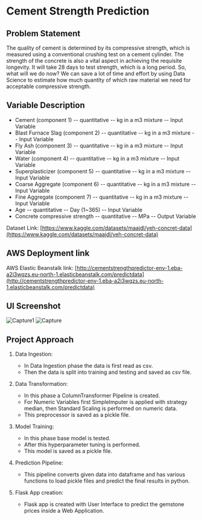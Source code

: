 # Cement Strength Prediction

## Problem Statement
The quality of cement is determined by its compressive strength, which is measured
using a conventional crushing test on a cement cylinder. The strength of the concrete
is also a vital aspect in achieving the requisite longevity. It will take 28 days to test
strength, which is a long period. So, what will we do now? We can save a lot of time and
effort by using Data Science to estimate how much quantity of which raw material we
need for acceptable compressive strength.

## Variable Description
* Cement (component 1) -- quantitative -- kg in a m3 mixture -- Input Variable
* Blast Furnace Slag (component 2) -- quantitative -- kg in a m3 mixture -- Input Variable
* Fly Ash (component 3) -- quantitative -- kg in a m3 mixture -- Input Variable
* Water (component 4) -- quantitative -- kg in a m3 mixture -- Input Variable
* Superplasticizer (component 5) -- quantitative -- kg in a m3 mixture -- Input Variable
* Coarse Aggregate (component 6) -- quantitative -- kg in a m3 mixture -- Input Variable
* Fine Aggregate (component 7) -- quantitative -- kg in a m3 mixture -- Input Variable
* Age -- quantitative -- Day (1~365) -- Input Variable
* Concrete compressive strength -- quantitative -- MPa -- Output Variable

Dataset Link: [https://www.kaggle.com/datasets/maajdl/yeh-concret-data](https://www.kaggle.com/datasets/maajdl/yeh-concret-data)

## AWS Deployment link
AWS Elastic Beanstalk link: [http://cementstrengthpredictor-env-1.eba-a2i3wqzs.eu-north-1.elasticbeanstalk.com/predictdata](http://cementstrengthpredictor-env-1.eba-a2i3wqzs.eu-north-1.elasticbeanstalk.com/predictdata)

## UI Screenshot
![Capture1](https://user-images.githubusercontent.com/69323672/234964782-324a43d4-7292-48b4-a226-81465e905816.JPG)
![Capture](https://user-images.githubusercontent.com/69323672/234965008-caed6c5f-9412-4662-a1c5-6e8ac4c540df.JPG)

## Project Approach
1. Data Ingestion:
    * In Data Ingestion phase the data is first read as csv.
    * Then the data is split into training and testing and saved as csv file.

2. Data Transformation:

    * In this phase a ColumnTransformer Pipeline is created.
    * For Numeric Variables first SimpleImputer is applied with strategy median, then Standard Scaling is performed on numeric data.
    * This preprocessor is saved as a pickle file.

3. Model Training:

    * In this phase base model is tested.
    * After this hyperparameter tuning is performed.
    * This model is saved as a pickle file.

4. Prediction Pipeline:

    * This pipeline converts given data into dataframe and has various functions to load pickle files and predict the final results in python.

5. Flask App creation:
    * Flask app is created with User Interface to predict the gemstone prices inside a Web Application.
